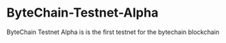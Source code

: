 # ByteChain-Testnet-Alpha
ByteChain Testnet Alpha is is the first testnet for the bytechain blockchain
